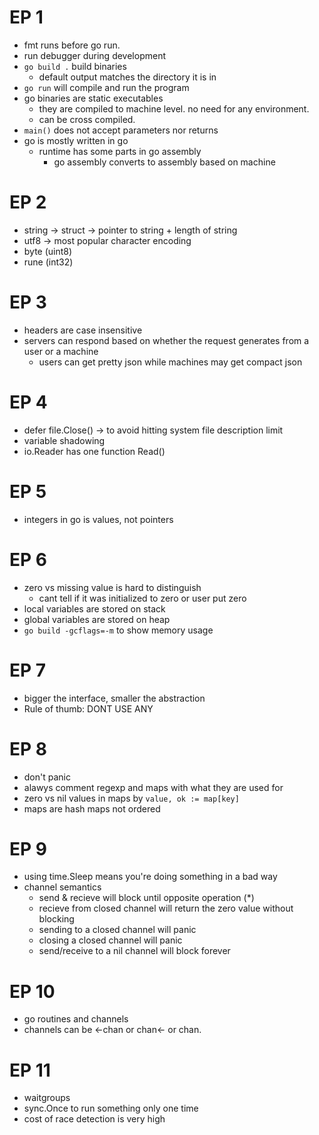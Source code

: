 # EP 1
- fmt runs before go run.
- run debugger during development
- `go build .` build binaries
    - default output matches the directory it is in
- `go run` will compile and run the program
- go binaries are static executables
    - they are compiled to machine level. no need for any environment.
    - can be cross compiled.
- `main()` does not accept parameters nor returns
- go is mostly written in go 
    - runtime has some parts in go assembly
        - go assembly converts to assembly based on machine

# EP 2
- string -> struct -> pointer to string + length of string
- utf8 -> most popular character encoding 
- byte (uint8)
- rune (int32)

# EP 3
- headers are case insensitive
- servers can respond based on whether the request generates from a user or a machine
    - users can get pretty json while machines may get compact json

# EP 4
- defer file.Close() -> to avoid hitting system file description limit
- variable shadowing
- io.Reader has one function Read()

# EP 5
- integers in go is values, not pointers

# EP 6
- zero vs missing value is hard to distinguish
    - cant tell if it was initialized to zero or user put zero
- local variables are stored on stack
- global variables are stored on heap
- ```go build -gcflags=-m``` to show memory usage

# EP 7
- bigger the interface, smaller the abstraction
- Rule of thumb: DONT USE ANY

# EP 8
- don't panic
- alawys comment regexp and maps with what they are used for
- zero vs nil values in maps by ```value, ok := map[key]```
- maps are hash maps not ordered

# EP 9
- using time.Sleep means you're doing something in a bad way
- channel semantics
    - send & recieve will block until opposite operation (*)
    - recieve from closed channel will return the zero value without blocking
    - sending to a closed channel will panic
    - closing a closed channel will panic
    - send/receive to a nil channel will block forever

# EP 10
- go routines and channels
- channels can be <-chan or chan<- or chan. 

# EP 11
- waitgroups
- sync.Once to run something only one time
- cost of race detection is very high